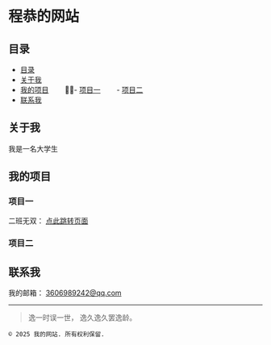 # 程恭的网站
## 目录
- [目录](#目录)
- [关于我](#关于我)
- [我的项目](#我的项目)
　　- [项目一](#项目一)
　　- [项目二](#项目二)
- [联系我](#联系我)

## 关于我
我是一名大学生

## 我的项目

### 项目一
二班无双：
[点此跳转页面](/ClassTwoIsUnrivaled)

### 项目二


## 联系我
 我的邮箱： [3606989242@qq.com](3606989242@qq.com)

---

>逸一时误一世，
>逸久逸久罢逸龄。
```
© 2025 我的网站. 所有权利保留.
```

